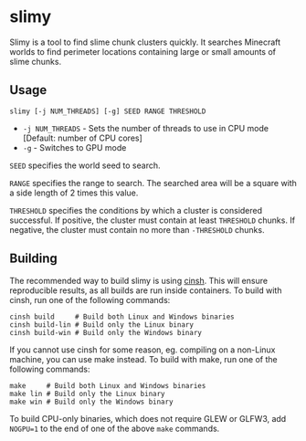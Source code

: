 # slimy

Slimy is a tool to find slime chunk clusters quickly. It searches Minecraft worlds
to find perimeter locations containing large or small amounts of slime chunks.

## Usage

`slimy [-j NUM_THREADS] [-g] SEED RANGE THRESHOLD`

- `-j NUM_THREADS` - Sets the number of threads to use in CPU mode [Default: number of CPU cores]
- `-g` - Switches to GPU mode

`SEED` specifies the world seed to search.

`RANGE` specifies the range to search. The searched area will be a square with a
side length of 2 times this value.

`THRESHOLD` specifies the conditions by which a cluster is considered successful.
If positive, the cluster must contain at least `THRESHOLD` chunks. If negative, the
cluster must contain no more than `-THRESHOLD` chunks.

## Building

The recommended way to build slimy is using [cinsh]. This will ensure reproducible
results, as all builds are run inside containers. To build with cinsh, run one of
the following commands:

```
cinsh build     # Build both Linux and Windows binaries
cinsh build-lin # Build only the Linux binary
cinsh build-win # Build only the Windows binary
```

If you cannot use cinsh for some reason, eg. compiling on a non-Linux machine, you
can use make instead. To build with make, run one of the following commands:

```
make     # Build both Linux and Windows binaries
make lin # Build only the Linux binary
make win # Build only the Windows binary
```

To build CPU-only binaries, which does not require GLEW or GLFW3, add `NOGPU=1` to
the end of one of the above `make` commands.

[cinsh]: https://github.com/vktec/cinsh
